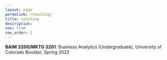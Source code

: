 ```yaml
---
layout: page
permalink: /teaching/
title: teaching
description:
nav: true
nav_order: 2
---
```


**BAIM 3200/MKTG 3201**: Business Analytics (Undergraduate), University of Colorado Boulder, Spring 2022
